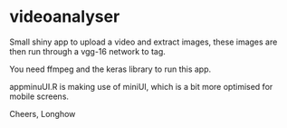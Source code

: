 # videoanalyser

Small shiny app to upload a video and extract images, these images are then run through a vgg-16 network to tag. 

You need ffmpeg and the keras library to run this app.

appminuUI.R is making use of miniUI, which is a bit more optimised for mobile screens.

Cheers,
Longhow
